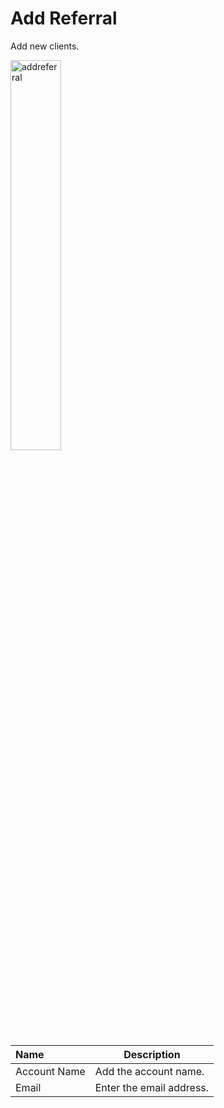 # Add Referral

Add new clients. 

<img src="/static/images/addreferral.jpg" alt="addreferral" style="width: 40%; display: block"></a>

**Name** | **Description** 
:--- | ---
Account Name | Add the account name.
Email | Enter the email address.